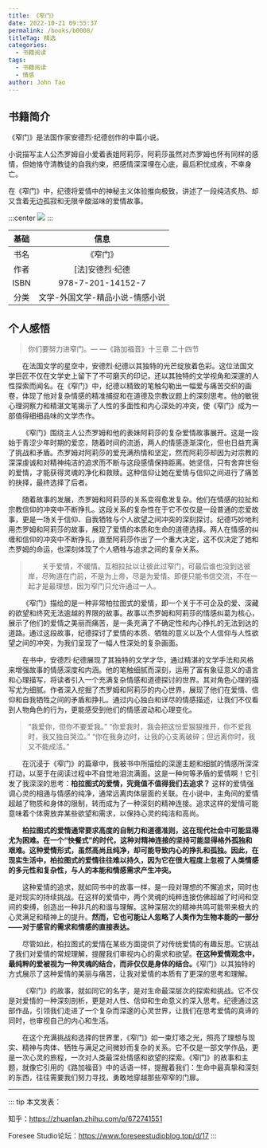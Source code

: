 ```yaml
---
title: 《窄门》
date: 2022-10-21 09:55:37
permalink: /books/b0008/
titleTag: 精选
categories:
  - 书籍阅读
tags:
  - 书籍阅读
  - 情感
author: John Tao
---
```


## 书籍简介

《窄门》是法国作家安德烈·纪德创作的中篇小说。

小说描写主人公杰罗姆自小爱着表姐阿莉莎，阿莉莎虽然对杰罗姆也怀有同样的感情，但她恪守清教徒的自我约束，把感情深深埋在心底，最后积忧成疾，不幸身亡。

在《窄门》中，纪德将爱情中的神秘主义体验推向极致，讲述了一段纯洁炙热、却又含着无边孤寂和无限辛酸滋味的爱情故事。

<!-- more -->

:::center
<img src="https://typora-img-1301299232.cos.ap-shanghai.myqcloud.com/img2/202312172257626.png" />
:::

| 基础 |              信息               |
| :--: | :-----------------------------: |
| 书名 |            《窄门》             |
| 作者 |         [法]安德烈·纪德         |
| ISBN |        978-7-201-14152-7        |
| 分类 | 文学-外国文学-精品小说-情感小说 |


##  个人感悟

> 你们要努力进窄门。— —《路加福音》十三章 二十四节

&emsp;&emsp;在法国文学的星空中，安德烈·纪德以其独特的光芒绽放着色彩。这位法国文学巨匠不仅在文学史上留下了不可磨灭的印记，还以其独特的文学视角和深邃的人性探索而闻名。在《窄门》中，纪德以精致的笔触勾勒出一幅爱与痛苦交织的画卷，体现了他对复杂情感的精准捕捉和在道德及宗教议题上的深刻思考。他的敏锐心理洞察力和精湛文笔揭示了人性的多面性和内心深处的冲突，使《窄门》成为一部值得细细品味的文学杰作。

&emsp;&emsp;《窄门》围绕主人公杰罗姆和他的表妹阿莉莎的复杂爱情故事展开。这是一段始于青涩少年时期的爱恋，随着时间的流逝，两人的情感逐渐深化，但也日益充满了挑战和矛盾。杰罗姆对阿莉莎的爱充满热情和坚定，然而阿莉莎却因为对宗教的深深虔诚和对精神纯洁的追求而不断与这段感情保持距离。她坚信，只有舍弃世俗的爱情，才能获得灵魂的净化和救赎。这种信仰让她在爱情与信仰之间进行了痛苦的抉择，最终选择了后者。

&emsp;&emsp;随着故事的发展，杰罗姆和阿莉莎的关系变得愈发复杂。他们在情感的拉扯和宗教信仰的冲突中不断挣扎。这段关系的复杂性在于它不仅仅是一段普通的恋爱故事，更是一场关于信仰、自我牺牲与个人欲望之间冲突的深刻探讨。纪德巧妙地利用杰罗姆和阿莉莎的故事，展现了爱情的本质和生命的道德选择。两人在情感的纠缠和信仰的冲突中不断挣扎，直至阿莉莎作出了一个重大决定，这不仅决定了她和杰罗姆的命运，也深刻体现了个人牺牲与追求之间的复杂关系。

> &emsp;&emsp;关于爱情，不缓情。互相拉扯以让彼此过窄门，可最后谁也没到达彼岸，尽殉道在门前，不是为上帝，尽是为爱情。即便只能书信交流，不在一起才是最理想，因为窄门只允许通过一人。

&emsp;&emsp;《窄门》描绘的是一种非常柏拉图式的爱情，即一个关于不可企及的爱、深藏的欲望和终究无法逾越的界限的故事。故事以杰罗姆和阿莉莎的情感纠葛为核心，展示了他们的爱情之美丽而痛苦，是一条充满了不确定性和内心挣扎的无法到达的道路。通过这段故事，纪德探讨了爱情的本质、牺牲的意义以及个人信仰与人性欲望之间的冲突，为我们呈现了一幅人性深处的复杂画面。

&emsp;&emsp;在书中，安德烈·纪德展现了其独特的文学才华，通过精湛的文学手法和风格来增强故事的情感深度和内涵。他的笔触细腻而深刻，运用了富有象征意义的语言和心理描写，将读者引入一个充满复杂情感和道德探讨的世界。其对角色心理的描写尤为细腻。作者深入挖掘了杰罗姆和阿莉莎的内心世界，展现了他们在爱情、信仰和自我牺牲之间的矛盾和挣扎。通过内心独白和详尽的情感描述，让我们不仅看到人物角色的行为，更能感受到他们的情感波动和心理变化。

> “我爱你，但你不要爱我。”
> “你爱我时，我会把这份爱狠狠推开，你不爱我时，我又独自哭泣。”
> “你在我身边时，让我的心支离破碎；但远离你时，我又不能成活。”

&emsp;&emsp;在沉浸于《窄门》的篇章中，我被书中所描绘的深邃主题和细腻的情感所深深打动，以至于在阅读过程中不自觉地泪流满面。这是一种何等矛盾的爱情啊！它引发了我深深的思考：**柏拉图式的爱情，究竟值不值得我们去追求？** 这样的爱情强调心灵的相通与情感的纯净，通常远离肉体层面的关联。在小说中，主角间的爱情超越了物质和身体的限制，转而成为了一种深刻的精神连接。追求这样的爱情可能意味着个体需放弃某些欲望和需求，以保持心灵的纯洁和高尚。

&emsp;&emsp;**柏拉图式的爱情通常要求高度的自制力和道德准则，这在现代社会中可能显得尤为困难。在一个“快餐式”的时代，这种对精神连接的坚持可能显得格外孤独和艰难。这种爱情形式，虽然高尚且纯净，却可能导致内心的挣扎和孤独。因此，在现实生活中，柏拉图式的爱情往往难以持久，因为它在很大程度上忽视了人类情感的多元性和复杂性，与人的本能和情感需求产生冲突。**

&emsp;&emsp;这种爱情的追求，就如同书中的故事一样，是一段对理想的不懈追求，同时也是对现实的持续挑战。在这样的爱情中，两个灵魂的纯粹连接仿佛超越了时间和空间的束缚，创造出一种非凡的和谐与理解。这种深层次的精神共鸣可能带来极大的心灵满足和精神上的提升。**然而，它也可能让人忽略了人类作为生物本能的一部分——对于感官的需求和情感的直接表达。**

&emsp;&emsp;尽管如此，柏拉图式的爱情在某些方面提供了对传统爱情的有趣反思。它挑战了我们对爱情的常规理解，提醒我们审视内心的需求和欲望。**在这种爱情观念中，最纯粹的爱被视为一种灵魂的结合，而非仅仅是身体的结合。**《窄门》以其独特的方式展示了这种爱情的美丽与痛苦，让我对爱情的本质有了更深的思考和理解。

&emsp;&emsp;《窄门》的故事，就如同它的名字，是对生命最深层次的探索和挑战。它不仅是对爱情的一种深刻剖析，更是对人性、信仰和生命意义的深入思考。纪德通过这部作品，引领我们走进了一个复杂而深邃的心灵世界，让我们在思考爱情的真谛的同时，也审视自己的内心和生活。

&emsp;&emsp;在这个充满挑战和选择的世界里，《窄门》如一束灯塔之光，照亮了理想与现实、精神与肉体、牺牲与满足之间微妙而复杂的关系。它不仅是一部文学作品，更是一次心灵的旅程，一次对人类最深处情感和欲望的探索。《窄门》的故事和主题，就像它引用的《路加福音》中的话语一样，提醒着我们：生命中最真挚和深刻的东西，往往需要我们努力寻找，勇敢地穿越那些窄窄的门扉。

------

::: tip
本文发表：

知乎：https://zhuanlan.zhihu.com/p/672741551

Foresee Studio论坛：https://www.foreseestudioblog.top/d/17
:::

